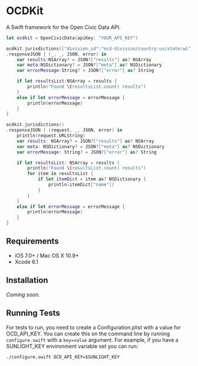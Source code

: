 OCDKit
======

A Swift framework for the Open Civic Data API.


```swift
let ocdkit = OpenCivicData(apiKey: "YOUR_API_KEY")

ocdkit.jurisdictions(["division_id":"ocd-division/country:us/state:wi"])
.responseJSON { (_, _, JSON, error) in
    var results:NSArray? = JSON?["results"] as? NSArray
    var meta:NSDictionary? = JSON?["meta"] as? NSDictionary
    var errorMessage:String? = JSON?["error"] as? String

    if let resultsList:NSArray = results {
        println("Found \(resultsList.count) results")
    }
    else if let errorMessage = errorMessage {
        println(errorMessage)
    }
}

ocdkit.jurisdictions()
.responseJSON { (request, _, JSON, error) in
    println(request.URLString)
    var results: NSArray? = JSON?["results"] as? NSArray
    var meta: NSDictionary? = JSON?["meta"] as? NSDictionary
    var errorMessage: String? = JSON?["error"] as? String

    if let resultsList: NSArray = results {
        println("Found \(resultsList.count) results")
        for item in resultsList {
            if let itemDict = item as? NSDictionary {
                println(itemDict["name"])
            }
        }
    }
    else if let errorMessage = errorMessage {
        println(errorMessage)
    }
}
```

## Requirements

- iOS 7.0+ / Mac OS X 10.9+
- Xcode 6.1


## Installation

*Coming soon.*

## Running Tests

For tests to run, you need to create a Configuration.plist with a value for OCD_API_KEY. You can create this on the command line by running `configure.swift` with a `key=value` argument. For example, if you have a SUNLIGHT_KEY environment variable set you can run:

```
./configure.swift OCD_API_KEY=$SUNLIGHT_KEY
```

